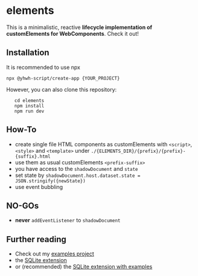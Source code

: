 # elements
This is a minimalistic, reactive **lifecycle implementation of customElements for WebComponents**. Check it out!

## Installation
It is recommended to use npx

```npx @yhwh-script/create-app {YOUR_PROJECT}```

However, you can also clone this repository:

```git clone https://github.com/yhwh-script/elements.git
   cd elements
   npm install
   npm run dev
```

## How-To
- create single file HTML components as customElements with `<script>`, `<style>` and `<template>` under `./{ELEMENTS_DIR}/{prefix}/{prefix}-{suffix}.html` 
- use them as usual customElements `<prefix-suffix>`
- you have access to the `shadowDocument` and `state`
- set state by `shadowDocument.host.dataset.state = JSON.stringify({newState})`
- use event bubbling

## NO-GOs
- **never** `addEventListener` to `shadowDocument`

## Further reading
- Check out my [examples project](https://github.com/yhwh-script/examples)
- the [SQLite extension](https://github.com/yhwh-script/sqlite)
- or (recommended) the [SQLite extension with examples](https://github.com/yhwh-script/sqlite-examples)
